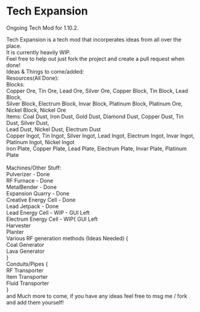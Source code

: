 # Tech Expansion
Ongoing Tech Mod for 1.10.2.<br>

Tech Expansion is a tech mod that incorperates ideas from all over the place.<br>
It is currently heavily WIP.<br>
Feel free to help out just fork the project and create a pull request when done!<br>
Ideas & Things to come/added:<br>
Resources(All Done): <br>
Blocks:<br>
Copper Ore, Tin Ore, Lead Ore, Silver Ore, Copper Block, Tin Block, Lead Block,<br>
Silver Block, Electrum Block, Invar Block, Platinum Block, Platinum Ore, Nickel Block, Nickel Ore<br>
Items:
Coal Dust, Iron Dust, Gold Dust, Diamond Dust, Copper Dust, Tin Dust, Silver Dust,<br>
Lead Dust, Nickel Dust, Electrum Dust<br>
Copper Ingot, Tin Ingot, Silver Ingot, Lead Ingot, Electrum Ingot, Invar Ingot, Platinum Ingot, Nickel Ingot<br>
Iron Plate, Copper Plate, Lead Plate, Electrum Plate, Invar Plate, Platinum Plate<br><br>
Machines/Other Stuff:<br>
Pulverizer - Done<br>
RF Furnace - Done<br>
MetalBender - Done<br>
Expansion Quarry - Done<br>
Creative Energy Cell - Done<br>
Lead Jetpack - Done<br>
Lead Energy Cell - WIP - GUI Left<br>
Electrum Energy Cell - WIP{ GUI Left<br>
Harvester<br>
Planter<br>
Various RF generation methods (Ideas Needed) {<br>
Coal Generator<br>
Lava Generator<br>
}<br>
Conduits/Pipes {<br>
RF Transporter<br>
Item Transporter<br>
Fluid Transporter<br>
}<br>
and Much more to come, if you have any ideas feel free to msg me / fork and add them yourself!